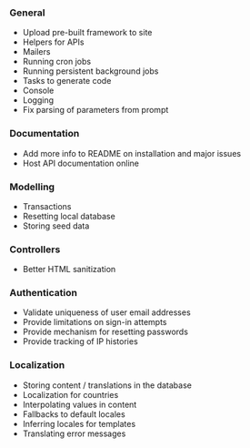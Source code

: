 ### General

* Upload pre-built framework to site
* Helpers for APIs
* Mailers
* Running cron jobs
* Running persistent background jobs
* Tasks to generate code
* Console
* Logging
* Fix parsing of parameters from prompt

### Documentation
* Add more info to README on installation and major issues
* Host API documentation online

### Modelling

* Transactions
* Resetting local database
* Storing seed data

### Controllers

* Better HTML sanitization

### Authentication

* Validate uniqueness of user email addresses
* Provide limitations on sign-in attempts
* Provide mechanism for resetting passwords
* Provide tracking of IP histories

### Localization

* Storing content / translations in the database
* Localization for countries
* Interpolating values in content
* Fallbacks to default locales
* Inferring locales for templates
* Translating error messages